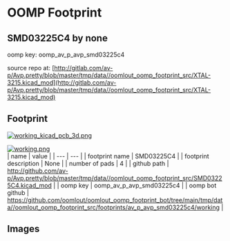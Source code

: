 # OOMP Footprint  
## SMD03225C4  by none  
  
oomp key: oomp_av_p_avp_smd03225c4  
  
source repo at: [http://gitlab.com/av-p/Avp.pretty/blob/master/tmp/data//oomlout_oomp_footprint_src/XTAL-3215.kicad_mod](http://gitlab.com/av-p/Avp.pretty/blob/master/tmp/data//oomlout_oomp_footprint_src/XTAL-3215.kicad_mod)  
## Footprint  
  
[![working_kicad_pcb_3d.png](working_kicad_pcb_3d_600.png)](working_kicad_pcb_3d.png)  
  
[![working.png](working_600.png)](working.png)  
| name | value | 
| --- | --- | 
| footprint name | SMD03225C4 | 
| footprint description | None | 
| number of pads | 4 | 
| github path | http://github.com/av-p/Avp.pretty/blob/master/tmp/data//oomlout_oomp_footprint_src/SMD03225C4.kicad_mod | 
| oomp key | oomp_av_p_avp_smd03225c4 | 
| oomp bot github | https://github.com/oomlout/oomlout_oomp_footprint_bot/tree/main/tmp/data//oomlout_oomp_footprint_src/footprints/av_p_avp_smd03225c4/working | 
## Images  
